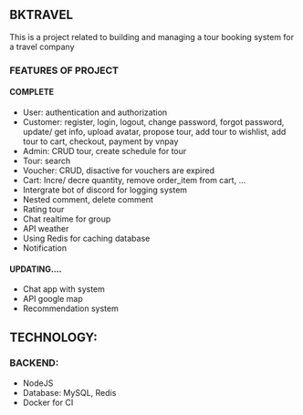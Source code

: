 ## BKTRAVEL
This is a project related to building and managing a tour booking system for a travel company

### FEATURES OF PROJECT
#### COMPLETE
- User: authentication and authorization
- Customer: register, login, logout, change password, forgot password, update/ get info, upload avatar, propose tour,
add tour to wishlist, add tour to cart, checkout, payment by vnpay
- Admin: CRUD tour, create schedule for tour
- Tour: search
- Voucher: CRUD, disactive for vouchers are expired
- Cart: Incre/ decre quantity, remove order_item from cart, ...
- Intergrate bot of discord for logging system
- Nested comment, delete comment
- Rating tour
- Chat realtime for group
- API weather
- Using Redis for caching database
- Notification

#### UPDATING....
- Chat app with system
- API google map
- Recommendation system

## TECHNOLOGY:
### BACKEND:
- NodeJS
- Database: MySQL, Redis
- Docker for CI